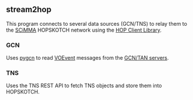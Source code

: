 ## stream2hop

This program connects to several data sources (GCN/TNS) to relay them to the [SCiMMA](https://scimma.org/) HOPSKOTCH network
using the [HOP Client Library](https://github.com/scimma/hop-client).

### GCN

Uses [pygcn](https://github.com/lpsinger/pygcn) to read [VOEvent](http://www.ivoa.net/documents/VOEventTransport/) messages from
the [GCN/TAN servers](https://gcn.gsfc.nasa.gov/voevent.html).

### TNS

Uses the TNS REST API to fetch TNS objects and store them into HOPSKOTCH.
